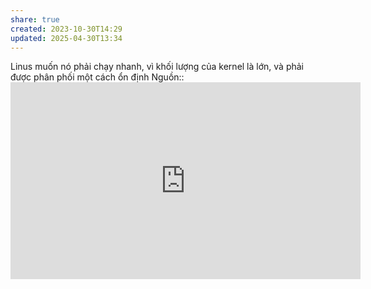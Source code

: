 ```yaml
---
share: true
created: 2023-10-30T14:29
updated: 2025-04-30T13:34
---
```

Linus muốn nó phải chạy nhanh, vì khối lượng của kernel là lớn, và phải được phân phối một cách ổn định
Nguồn:: <iframe width="560" height="315" src="https://www.youtube.com/embed/sCr_gb8rdEI?si=ZspbFHlpRP7QqHBs" title="YouTube video player" frameborder="0" allow="accelerometer; autoplay; clipboard-write; encrypted-media; gyroscope; picture-in-picture; web-share" referrerpolicy="strict-origin-when-cross-origin" allowfullscreen></iframe>
